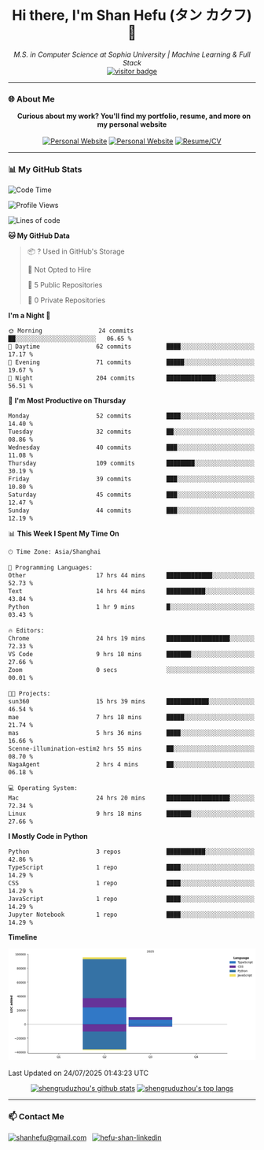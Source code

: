 <h1 align="center">
  Hi there, I'm Shan Hefu (タン カクフ) 👋
</h1>

<p align="center">
  <em>M.S. in Computer Science at Sophia University | Machine Learning & Full Stack </em>
  <br />
  <a href="https://github.com/shengruduzhou">
    <img src="https://visitor-badge.laobi.icu/badge?page_id=shengruduzhou.shengruduzhou&left_text=Visitors" alt="visitor badge"/>
  </a>
</p>

---

### 🌐 About Me

<p align="center">
  <b>Curious about my work? You'll find my portfolio, resume, and more on my personal website</b>
  <br><br>
  <a href="http://shengruduzhou.github.io/" target="blank" rel="noreferrer"><img src="https://img.shields.io/badge/Mypage-222222?style=for-the-badge&logo=githubpages&logoColor=white" alt="Personal Website"/></a>
  <a href="https://shanhefu-portfolio.vercel.app/" target="blank" rel="noreferrer"><img src="https://img.shields.io/badge/Portfolio-28a745?style=for-the-badge&logo=google-chrome&logoColor=white" alt="Personal Website"/></a>
  <a href="https://shengruduzhou.github.io/about%20me/2025/06/05/Introduction.html" target="blank" rel="noreferrer"><img src="https://img.shields.io/badge/Resume-d14836?style=for-the-badge&logo=reactiveresume&logoColor=white" alt="Resume/CV"/></a>
</p>
</p>

---

### 📊 My GitHub Stats

<!--START_SECTION:waka-->
![Code Time](http://img.shields.io/badge/Code%20Time-312%20hrs%2033%20mins-blue)

![Profile Views](http://img.shields.io/badge/Profile%20Views-27-blue)

![Lines of code](https://img.shields.io/badge/From%20Hello%20World%20I%27ve%20Written-105.6%20thousand%20lines%20of%20code-blue)

**🐱 My GitHub Data** 

> 📦 ? Used in GitHub's Storage 
 > 
> 🚫 Not Opted to Hire
 > 
> 📜 5 Public Repositories 
 > 
> 🔑 0 Private Repositories 
 > 
**I'm a Night 🦉** 

```text
🌞 Morning                24 commits          ██░░░░░░░░░░░░░░░░░░░░░░░   06.65 % 
🌆 Daytime                62 commits          ████░░░░░░░░░░░░░░░░░░░░░   17.17 % 
🌃 Evening                71 commits          █████░░░░░░░░░░░░░░░░░░░░   19.67 % 
🌙 Night                  204 commits         ██████████████░░░░░░░░░░░   56.51 % 
```
📅 **I'm Most Productive on Thursday** 

```text
Monday                   52 commits          ████░░░░░░░░░░░░░░░░░░░░░   14.40 % 
Tuesday                  32 commits          ██░░░░░░░░░░░░░░░░░░░░░░░   08.86 % 
Wednesday                40 commits          ███░░░░░░░░░░░░░░░░░░░░░░   11.08 % 
Thursday                 109 commits         ████████░░░░░░░░░░░░░░░░░   30.19 % 
Friday                   39 commits          ███░░░░░░░░░░░░░░░░░░░░░░   10.80 % 
Saturday                 45 commits          ███░░░░░░░░░░░░░░░░░░░░░░   12.47 % 
Sunday                   44 commits          ███░░░░░░░░░░░░░░░░░░░░░░   12.19 % 
```


📊 **This Week I Spent My Time On** 

```text
🕑︎ Time Zone: Asia/Shanghai

💬 Programming Languages: 
Other                    17 hrs 44 mins      █████████████░░░░░░░░░░░░   52.73 % 
Text                     14 hrs 44 mins      ███████████░░░░░░░░░░░░░░   43.84 % 
Python                   1 hr 9 mins         █░░░░░░░░░░░░░░░░░░░░░░░░   03.43 % 

🔥 Editors: 
Chrome                   24 hrs 19 mins      ██████████████████░░░░░░░   72.33 % 
VS Code                  9 hrs 18 mins       ███████░░░░░░░░░░░░░░░░░░   27.66 % 
Zoom                     0 secs              ░░░░░░░░░░░░░░░░░░░░░░░░░   00.01 % 

🐱‍💻 Projects: 
sun360                   15 hrs 39 mins      ████████████░░░░░░░░░░░░░   46.54 % 
mae                      7 hrs 18 mins       █████░░░░░░░░░░░░░░░░░░░░   21.74 % 
mas                      5 hrs 36 mins       ████░░░░░░░░░░░░░░░░░░░░░   16.66 % 
Scenne-illumination-estim2 hrs 55 mins       ██░░░░░░░░░░░░░░░░░░░░░░░   08.70 % 
NagaAgent                2 hrs 4 mins        ██░░░░░░░░░░░░░░░░░░░░░░░   06.18 % 

💻 Operating System: 
Mac                      24 hrs 20 mins      ██████████████████░░░░░░░   72.34 % 
Linux                    9 hrs 18 mins       ███████░░░░░░░░░░░░░░░░░░   27.66 % 
```

**I Mostly Code in Python** 

```text
Python                   3 repos             ███████████░░░░░░░░░░░░░░   42.86 % 
TypeScript               1 repo              ████░░░░░░░░░░░░░░░░░░░░░   14.29 % 
CSS                      1 repo              ████░░░░░░░░░░░░░░░░░░░░░   14.29 % 
JavaScript               1 repo              ████░░░░░░░░░░░░░░░░░░░░░   14.29 % 
Jupyter Notebook         1 repo              ████░░░░░░░░░░░░░░░░░░░░░   14.29 % 
```



**Timeline**

![Lines of Code chart](https://raw.githubusercontent.com/shengruduzhou/shengruduzhou/main/assets/bar_graph.png)


 Last Updated on 24/07/2025 01:43:23 UTC
<!--END_SECTION:waka-->

<p align="center">
  <a href="https://github.com/shengruduzhou" target="_blank" rel="noreferrer">
    <a href="https://github.com/shengruduzhou" target="blank"><img src="https://github-readme-stats.vercel.app/api?username=shengruduzhou&show_icons=true&locale=en&theme=tokyonight&count_private=true" alt="shengruduzhou's github stats"/></a>
    <a href="https://github.com/shengruduzhou" target="blank"><img src="https://github-readme-stats.vercel.app/api/top-langs/?username=shengruduzhou&layout=compact&locale=en&theme=tokyonight" alt="shengruduzhou's top langs"/></a>
  </a>
</p>

---

### 📫 Contact Me

<p align="left">
  <a href="mailto:shanhefu@gmail.com" target="blank"><img align="center" src="https://img.shields.io/badge/Gmail-D14836?style=for-the-badge&logo=gmail&logoColor=white" alt="shanhefu@gmail.com" /></a>
  <a href="https://linkedin.com/in/hefu-shan-054b24361/" target="blank"><img align="center" src="https://img.shields.io/badge/LinkedIn-0077B5?style=for-the-badge&logo=linkedin&logoColor=white" alt="hefu-shan-linkedin" /></a>
</p>
